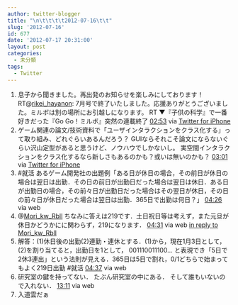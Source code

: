 ```yaml
---
author: twitter-blogger
title: "\n\t\t\t\t2012-07-16\t\t"
slug: '2012-07-16'
id: 677
date: '2012-07-17 20:31:00'
layout: post
categories:
  - 未分類
tags:
  - Twitter
---
```


<div xmlns:georss="http://www.georss.org/georss">

1.  <span><span>息子から聞きました。再出発のお知らせを楽しみにしております！ RT@[rikei_hayanon](http://twitter.com/rikei_hayanon "rikei_hayanon"): 7月号で終了いたしました。応援ありがとうございました。ミルボは別の場所にお引越しになります。 RT ▼『子供の科学』で一番好きだった『Go Go！ミルボ』突然の連載終了</span> <span>[<span>02:53</span>](http://twitter.com/o_ob/status/224864325985239040) <span>via [Twitter for iPhone](http://twitter.com/download/iphone)</span></span></span>
2.  <span><span>ゲーム関連の論文/技術資料で「ユーザインタラクションをクラス化する」って取り組み、どれぐらいあるんだろう？ GUIならそれこそ論文にならないぐらい沢山定型があると思うけど、ノウハウでしかないし。 実空間インタラクションをクラス化するなら新しさもあるのかも？或いは無いのかも？</span> <span>[<span>03:01</span>](http://twitter.com/o_ob/status/224866274604359682) <span>via [Twitter for iPhone](http://twitter.com/download/iphone)</span></span></span>
3.  <span><span>#就活 あるゲーム開発社の出題例「ある日が休日の場合，その前日が休日の場合は翌日は出勤．その日の前日が出勤日だった場合は翌日は休日．ある日が出勤日の場合，その前々日が出勤日だった場合はその翌日が休日，その日の前々日が休日だった場合は翌日は出勤．365日で出勤は何日？」</span> <span>[<span>04:26</span>](http://twitter.com/o_ob/status/224887843313565698) <span>via web</span></span></span>
4.  <span><span>@[Mori_kw_Rbll](http://twitter.com/Mori_kw_Rbll "Mori_kw_Rbll") ちなみに答えは219です．土日祝日等は考えず，また元旦が休日かどうかにに関わらず，219になります．</span> <span>[<span>04:31</span>](http://twitter.com/o_ob/status/224888910768119809) <span>via web</span> [in reply to Mori_kw_Rbll](http://twitter.com/Mori_kw_Rbll/status/224888364988497922)</span></span>
5.  <span><span>解答：(1)休日後の出勤(2)連勤・連休とする．(1)から，現在1月3日として，(2)を割り当てると，出勤日を1として， 001110011100... と表現でき「5日で2休3連出」という法則が見える．365日は5日で割れ，0/1どちらで始まってもよく219日出勤 #就活</span> <span>[<span>04:37</span>](http://twitter.com/o_ob/status/224890535847010304) <span>via web</span></span></span>
6.  <span><span>研究室の鍵を持ってない． たぶん研究室の中にある． そして誰もいないので入れない．</span> <span>[<span>13:11</span>](http://twitter.com/o_ob/status/225019741947957248) <span>via web</span></span></span>
7.  <span><span>入道雲だぁ</span></span>

</div>